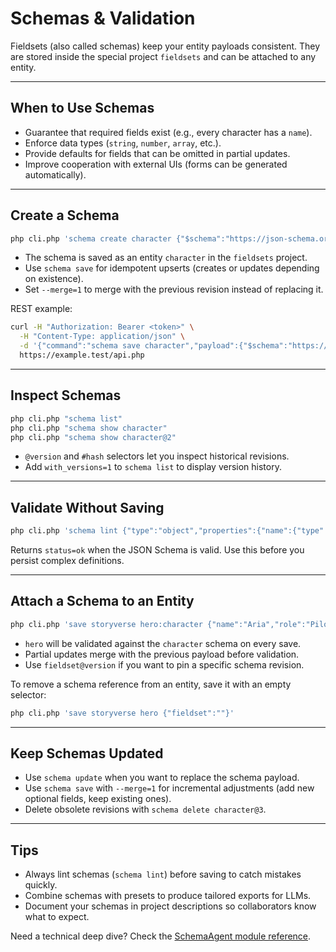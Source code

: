 # Schemas & Validation

Fieldsets (also called schemas) keep your entity payloads consistent. They are stored inside the special project `fieldsets` and can be attached to any entity.

---

## When to Use Schemas

- Guarantee that required fields exist (e.g., every character has a `name`).
- Enforce data types (`string`, `number`, `array`, etc.).
- Provide defaults for fields that can be omitted in partial updates.
- Improve cooperation with external UIs (forms can be generated automatically).

---

## Create a Schema

```bash
php cli.php 'schema create character {"$schema":"https://json-schema.org/draft/2020-12/schema","type":"object","properties":{"name":{"type":"string"},"role":{"type":"string"}},"required":["name"]}'
```

- The schema is saved as an entity `character` in the `fieldsets` project.
- Use `schema save` for idempotent upserts (creates or updates depending on existence).
- Set `--merge=1` to merge with the previous revision instead of replacing it.

REST example:

```bash
curl -H "Authorization: Bearer <token>" \
  -H "Content-Type: application/json" \
  -d '{"command":"schema save character","payload":{"$schema":"https://json-schema.org/draft/2020-12/schema","type":"object","properties":{"name":{"type":"string"}},"required":["name"]}}' \
  https://example.test/api.php
```

---

## Inspect Schemas

```bash
php cli.php "schema list"
php cli.php "schema show character"
php cli.php "schema show character@2"
```

- `@version` and `#hash` selectors let you inspect historical revisions.
- Add `with_versions=1` to `schema list` to display version history.

---

## Validate Without Saving

```bash
php cli.php 'schema lint {"type":"object","properties":{"name":{"type":"string"}},"required":["name"]}'
```

Returns `status=ok` when the JSON Schema is valid. Use this before you persist complex definitions.

---

## Attach a Schema to an Entity

```bash
php cli.php 'save storyverse hero:character {"name":"Aria","role":"Pilot"}'
```

- `hero` will be validated against the `character` schema on every save.
- Partial updates merge with the previous payload before validation.
- Use `fieldset@version` if you want to pin a specific schema revision.

To remove a schema reference from an entity, save it with an empty selector:

```bash
php cli.php 'save storyverse hero {"fieldset":""}'
```

---

## Keep Schemas Updated

- Use `schema update` when you want to replace the schema payload.
- Use `schema save` with `--merge=1` for incremental adjustments (add new optional fields, keep existing ones).
- Delete obsolete revisions with `schema delete character@3`.

---

## Tips

- Always lint schemas (`schema lint`) before saving to catch mistakes quickly.
- Combine schemas with presets to produce tailored exports for LLMs.
- Document your schemas in project descriptions so collaborators know what to expect.

Need a technical deep dive? Check the [SchemaAgent module reference](../../dev/partials/modules/schema.md).
